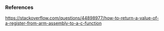 
### References

https://stackoverflow.com/questions/44898977/how-to-return-a-value-of-a-register-from-arm-assembly-to-a-c-function
